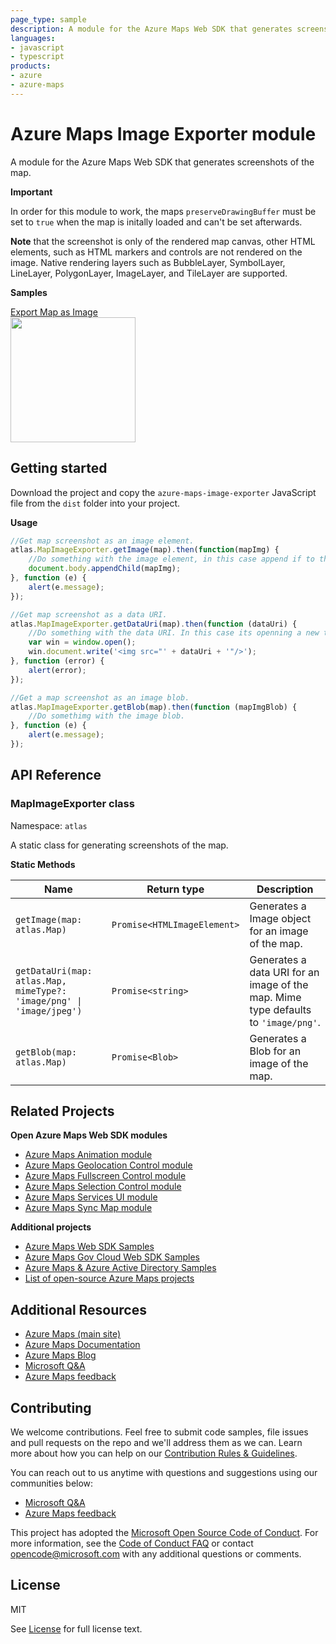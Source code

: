 ```yaml
---
page_type: sample
description: A module for the Azure Maps Web SDK that generates screenshots of the map.
languages:
- javascript
- typescript
products:
- azure
- azure-maps
---
```


# Azure Maps Image Exporter module

A module for the Azure Maps Web SDK that generates screenshots of the map.

**Important**

In order for this module to work, the maps `preserveDrawingBuffer` must be set to `true` when the map is initally loaded and can't be set afterwards.

**Note** that the screenshot is only of the rendered map canvas, other HTML elements, such as HTML markers and controls are not rendered on the image. Native rendering layers such as BubbleLayer, SymbolLayer, LineLayer, PolygonLayer, ImageLayer, and TileLayer are supported.

**Samples**

[Export Map as Image](https://azuremapscodesamples.azurewebsites.net/index.html?sample=Export%20Map%20as%20Image)
<br/>[<img src="https://samples.azuremaps.com/map/export-map-as-image/screenshot.jpg" height="200px">](https://azuremapscodesamples.azurewebsites.net/index.html?sample=Export%20Map%20as%20Image)

## Getting started

Download the project and copy the `azure-maps-image-exporter` JavaScript file from the `dist` folder into your project. 

**Usage**

```JavaScript
//Get map screenshot as an image element.
atlas.MapImageExporter.getImage(map).then(function(mapImg) {
    //Do something with the image element, in this case append if to the document body.
    document.body.appendChild(mapImg);
}, function (e) {
    alert(e.message);
});

//Get map screenshot as a data URI.
atlas.MapImageExporter.getDataUri(map).then(function (dataUri) {
    //Do something with the data URI. In this case its openning a new tab in the browser and loading it in an img tag.
    var win = window.open();
    win.document.write('<img src="' + dataUri + '"/>');
}, function (error) {
    alert(error);
});

//Get a map screenshot as an image blob.
atlas.MapImageExporter.getBlob(map).then(function (mapImgBlob) {
    //Do somethimg with the image blob.
}, function (e) {
    alert(e.message);
});
```

## API Reference

### MapImageExporter class

Namespace: `atlas`

A static class for generating screenshots of the map.

**Static Methods** 

| Name | Return type | Description |
|------|-------------|-------------|
| `getImage(map: atlas.Map)` | `Promise<HTMLImageElement>` | Generates a Image object for an image of the map. |
| `getDataUri(map: atlas.Map, mimeType?: 'image/png' \| 'image/jpeg')` | `Promise<string>` | Generates a data URI for an image of the map. Mime type defaults to `'image/png'`. |
| `getBlob(map: atlas.Map)` | `Promise<Blob>` | Generates a Blob for an image of the map. |

## Related Projects

**Open Azure Maps Web SDK modules**

* [Azure Maps Animation module](https://github.com/Azure-Samples/azure-maps-animations)
* [Azure Maps Geolocation Control module](https://github.com/Azure-Samples/azure-maps-geolocation-control)
* [Azure Maps Fullscreen Control module](https://github.com/Azure-Samples/azure-maps-fullscreen-control)
* [Azure Maps Selection Control module](https://github.com/Azure-Samples/azure-maps-selection-control)
* [Azure Maps Services UI module](https://github.com/Azure-Samples/azure-maps-services-ui)
* [Azure Maps Sync Map module](https://github.com/Azure-Samples/azure-maps-sync-maps)

**Additional projects**

* [Azure Maps Web SDK Samples](https://github.com/Azure-Samples/AzureMapsCodeSamples)
* [Azure Maps Gov Cloud Web SDK Samples](https://github.com/Azure-Samples/AzureMapsGovCloudCodeSamples)
* [Azure Maps & Azure Active Directory Samples](https://github.com/Azure-Samples/Azure-Maps-AzureAD-Samples)
* [List of open-source Azure Maps projects](https://github.com/microsoft/Maps/blob/master/AzureMaps.md)

## Additional Resources

* [Azure Maps (main site)](https://azure.com/maps)
* [Azure Maps Documentation](https://docs.microsoft.com/azure/azure-maps/index)
* [Azure Maps Blog](https://azure.microsoft.com/blog/topics/azure-maps/)
* [Microsoft Q&A](https://docs.microsoft.com/answers/topics/azure-maps.html)
* [Azure Maps feedback](https://feedback.azure.com/forums/909172-azure-maps)

## Contributing

We welcome contributions. Feel free to submit code samples, file issues and pull requests on the repo and we'll address them as we can. 
Learn more about how you can help on our [Contribution Rules & Guidelines](https://github.com/Azure-Samples/azure-maps-image-exporter/blob/master/CONTRIBUTING.md). 

You can reach out to us anytime with questions and suggestions using our communities below:
* [Microsoft Q&A](https://docs.microsoft.com/answers/topics/azure-maps.html)
* [Azure Maps feedback](https://feedback.azure.com/forums/909172-azure-maps)

This project has adopted the [Microsoft Open Source Code of Conduct](https://opensource.microsoft.com/codeofconduct/). 
For more information, see the [Code of Conduct FAQ](https://opensource.microsoft.com/codeofconduct/faq/) or 
contact [opencode@microsoft.com](mailto:opencode@microsoft.com) with any additional questions or comments.

## License

MIT
 
See [License](https://github.com/Azure-Samples/azure-maps-image-exporter/blob/master/LICENSE.md) for full license text.
